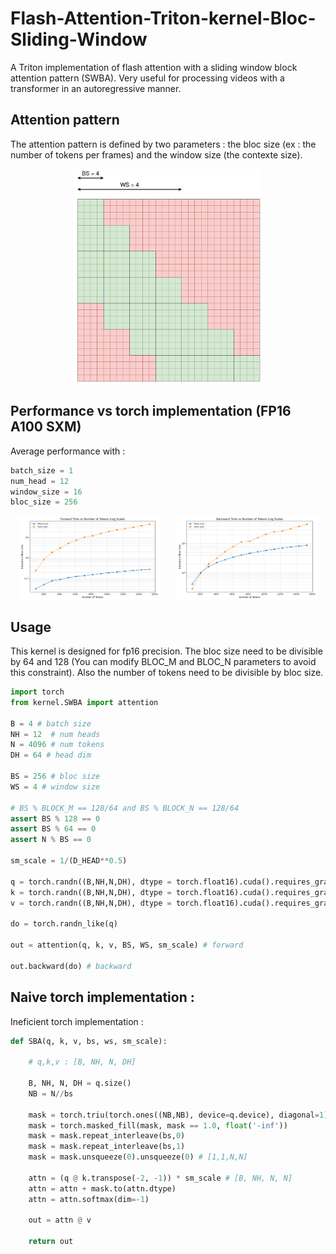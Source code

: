 # Flash-Attention-Triton-kernel-Bloc-Sliding-Window
A Triton implementation of flash attention with a sliding window block attention pattern (SWBA). Very useful for processing videos with a transformer in an autoregressive manner.


## Attention pattern

The attention pattern is defined by two parameters : the bloc size (ex : the number of tokens per frames) and the window size (the contexte size).


<div style="text-align: center;">
  <img src="./att_pattern.png" alt="attention pattern" width="300">
</div>


## Performance vs torch implementation (FP16 A100 SXM)

Average performance with :

```python
batch_size = 1
num_head = 12
window_size = 16
bloc_size = 256
```

<div style="display: flex; justify-content: space-around;">
  <img src="./forward_time_vs_tokens_log.png" alt="attention pattern" width="45%">
  <img src="./backward_time_vs_tokens_log.png" alt="attention pattern" width="45%">
</div>


## Usage

This kernel is designed for fp16 precision.
The bloc size need to be divisible by 64 and 128 (You can modify BLOC_M and BLOC_N parameters to avoid this constraint).
Also the number of tokens need to be divisible by bloc size.

```python
import torch
from kernel.SWBA import attention

B = 4 # batch size
NH = 12  # num heads
N = 4096 # num tokens 
DH = 64 # head dim

BS = 256 # bloc size
WS = 4 # window size

# BS % BLOCK_M == 128/64 and BS % BLOCK_N == 128/64
assert BS % 128 == 0 
assert BS % 64 == 0
assert N % BS == 0 

sm_scale = 1/(D_HEAD**0.5)

q = torch.randn((B,NH,N,DH), dtype = torch.float16).cuda().requires_grad_()
k = torch.randn((B,NH,N,DH), dtype = torch.float16).cuda().requires_grad_()
v = torch.randn((B,NH,N,DH), dtype = torch.float16).cuda().requires_grad_()

do = torch.randn_like(q)

out = attention(q, k, v, BS, WS, sm_scale) # forward

out.backward(do) # backward
```


## Naive torch implementation :

Ineficient torch implementation :

```python
def SBA(q, k, v, bs, ws, sm_scale):
    
    # q,k,v : [B, NH, N, DH]

    B, NH, N, DH = q.size()
    NB = N//bs

    mask = torch.triu(torch.ones((NB,NB), device=q.device), diagonal=1) + torch.tril(torch.ones((NB,NB), device=q.device), diagonal=-ws)
    mask = torch.masked_fill(mask, mask == 1.0, float('-inf'))
    mask = mask.repeat_interleave(bs,0)
    mask = mask.repeat_interleave(bs,1)
    mask = mask.unsqueeze(0).unsqueeze(0) # [1,1,N,N]

    attn = (q @ k.transpose(-2, -1)) * sm_scale # [B, NH, N, N]
    attn = attn + mask.to(attn.dtype)
    attn = attn.softmax(dim=-1)

    out = attn @ v

    return out
```



